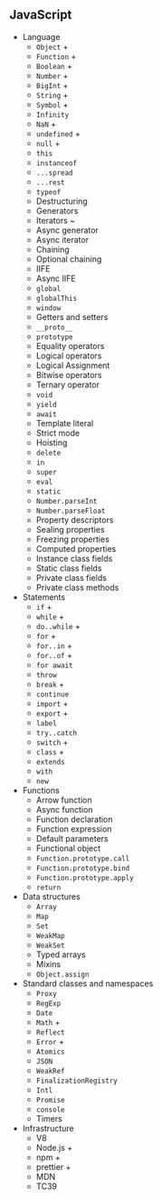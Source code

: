 ## JavaScript

- Language
  - `Object` +
  - `Function` +
  - `Boolean` +
  - `Number` +
  - `BigInt` +
  - `String` +
  - `Symbol` +
  - `Infinity`
  - `NaN` +
  - `undefined` +
  - `null` +
  - `this`
  - `instanceof`
  - `...spread`
  - `...rest`
  - `typeof`
  - Destructuring
  - Generators
  - Iterators ~
  - Async generator
  - Async iterator
  - Chaining
  - Optional chaining
  - IIFE
  - Async IIFE
  - `global`
  - `globalThis`
  - `window`
  - Getters and setters
  - `__proto__`
  - `prototype`
  - Equality operators
  - Logical operators
  - Logical Assignment
  - Bitwise operators
  - Ternary operator
  - `void`
  - `yield`
  - `await`
  - Template literal
  - Strict mode
  - Hoisting
  - `delete`
  - `in`
  - `super`
  - `eval`
  - `static`
  - `Number.parseInt`
  - `Number.parseFloat`
  - Property descriptors
  - Sealing properties
  - Freezing properties
  - Computed properties
  - Instance class fields
  - Static class fields
  - Private class fields
  - Private class methods
- Statements
  - `if` +
  - `while` +
  - `do..while` +
  - `for` +
  - `for..in` +
  - `for..of` +
  - `for await`
  - `throw`
  - `break` +
  - `continue`
  - `import` +
  - `export` +
  - `label`
  - `try..catch`
  - `switch` +
  - `class` +
  - `extends`
  - `with`
  - `new`
- Functions
  - Arrow function
  - Async function
  - Function declaration
  - Function expression
  - Default parameters
  - Functional object
  - `Function.prototype.call`
  - `Function.prototype.bind`
  - `Function.prototype.apply`
  - `return`
- Data structures
  - `Array`
  - `Map`
  - `Set`
  - `WeakMap`
  - `WeakSet`
  - Typed arrays
  - Mixins
  - `Object.assign`
- Standard classes and namespaces
  - `Proxy`
  - `RegExp`
  - `Date`
  - `Math` +
  - `Reflect`
  - `Error` +
  - `Atomics`
  - `JSON`
  - `WeakRef`
  - `FinalizationRegistry`
  - `Intl`
  - `Promise`
  - `console`
  - Timers
- Infrastructure
  - V8
  - Node.js +
  - npm +
  - prettier +
  - MDN
  - TC39
